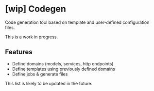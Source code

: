 # [wip] Codegen

Code generation tool based on template and user-defined configuration files.

This is a work in progress. 

## Features

- Define domains (models, services, http endpoints)
- Define templates using previously defined domains
- Define jobs & generate files

This list is likely to be updated in the future.

